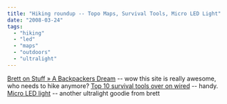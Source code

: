 ```yaml
---
title: "Hiking roundup -- Topo Maps, Survival Tools, Micro LED Light"
date: "2008-03-24"
tags: 
  - "hiking"
  - "led"
  - "maps"
  - "outdoors"
  - "ultralight"
---
```


[Brett on Stuff » A Backpackers Dream](http://www.brettonstuff.com/index.php/backpacking/a-backpackers-dream/) -- wow this site is really awesome, who needs to hike anymore? [Top 10 survival tools over on wired](http://blog.wired.com/wiredscience/2008/03/top-10-survival.html) -- handy. [Micro LED light](http://www.brettonstuff.com/index.php/backpacking/photon-freedom-micro-led-light/) -- another ultralight goodie from brett
